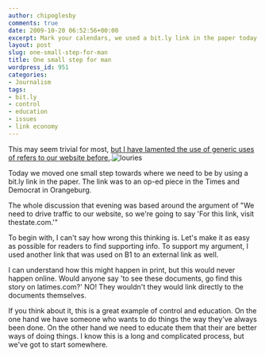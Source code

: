 ```yaml
---
author: chipoglesby
comments: true
date: 2009-10-20 06:52:56+00:00
excerpt: Mark your calendars, we used a bit.ly link in the paper today!
layout: post
slug: one-small-step-for-man
title: One small step for man
wordpress_id: 951
categories:
- Journalism
tags:
- bit.ly
- control
- education
- issues
- link economy
---
```


This may seem trivial for most, [but I have lamented the use of generic uses of refers to our website before.](http://www.chipoglesby.com/2009/08/wheres-the-short-url-love/).![louries](https://storage.googleapis.com/www.chipoglesby.com/wp-content/uploads/2009/10/louries.jpg)

Today we moved one small step towards where we need to be by using a bit.ly link in the paper. The link was to an op-ed piece in the Times and Democrat in Orangeburg.

The whole discussion that evening was based around the argument of "We need to drive traffic to our website, so we're going to say 'For this link, visit thestate.com.'"

To begin with, I can't say how wrong this thinking is. Let's make it as easy as possible for readers to find supporting info. To support my argument, I used another link that was used on B1 to an external link as well.

I can understand how this might happen in print, but this would never happen online. Would anyone say 'to see these documents, go find this story on latimes.com?' NO! They wouldn't they would link directly to the documents themselves.

If you think about it, this is a great example of control and education. On the one hand we have someone who wants to do things the way they've always been done. On the other hand we need to educate them that their are better ways of doing things. I know this is a long and complicated process, but we've got to start somewhere.
